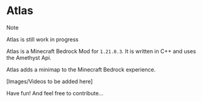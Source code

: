 # Atlas 

> [!NOTE]
> Atlas is still work in progress

Atlas is a Minecraft Bedrock Mod for `1.21.0.3`.
It is written in C++ and uses the Amethyst Api.

Atlas adds a minimap to the Minecraft Bedrock experience.

[Images/Videos to be added here]

Have fun!
And feel free to contribute...

